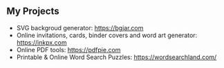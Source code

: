 My Projects
---
- SVG backgroud generator: https://bgjar.com
- Online invitations, cards, binder covers and word art generator: https://inkpx.com
- Online PDF tools: https://pdfpie.com
- Printable & Online Word Search Puzzles: https://wordsearchland.com/
